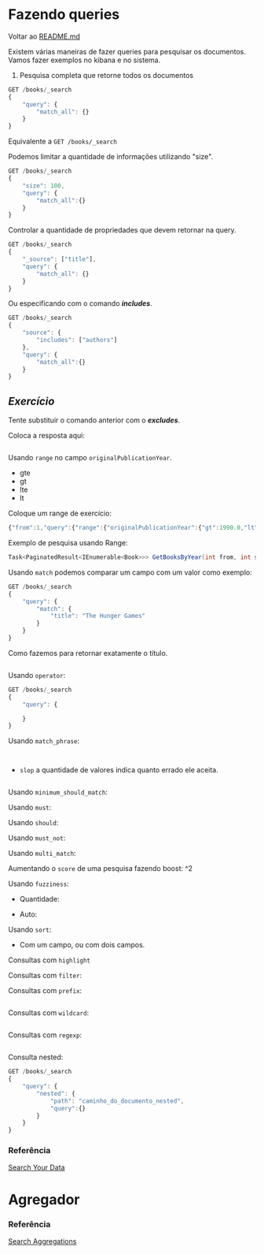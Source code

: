 # Fazendo queries

Voltar ao [README.md](./README.md)

Existem várias maneiras de fazer queries para pesquisar os documentos. Vamos fazer exemplos no kibana e no sistema.

1. Pesquisa completa que retorne todos os documentos

```js
GET /books/_search
{
    "query": {
        "match_all": {}
    }
}
```

Equivalente a `GET /books/_search`

Podemos limitar a quantidade de informações utilizando "size".

```js
GET /books/_search
{
    "size": 100,
    "query": {
        "match_all":{}
    }
}
```

Controlar a quantidade de propriedades que devem retornar na query.

```js
GET /books/_search
{
    "_source": ["title"],
    "query": {
        "match_all": {}
    }
}
```

Ou especificando com o comando **_includes_**.

```js
GET /books/_search
{
    "source": {
        "includes": ["authors"]
    },
    "query": {
        "match_all":{}
    }
}
```

## **_Exercício_**

Tente substituir o comando anterior com o **_excludes_**.

Coloca a resposta aqui:

```js

```

Usando `range` no campo `originalPublicationYear`.

- gte
- gt
- lte
- lt

Coloque um range de exercício:

```js
{"from":1,"query":{"range":{"originalPublicationYear":{"gt":1990.0,"lt":2000.0}}},"size":10}
```



Exemplo de pesquisa usando Range:

```csharp
Task<PaginatedResult<IEnumerable<Book>>> GetBooksByYear(int from, int size, int initialYear, int finalYear)
```

Usando `match` podemos comparar um campo com um valor como exemplo:

```js
GET /books/_search
{
    "query": {
        "match": {
            "title": "The Hunger Games"
        }
    }
}
```

Como fazemos para retornar exatamente o título.

```js

```

Usando `operator`:

```js
GET /books/_search
{
    "query": {

    }
}
```

Usando `match_phrase`:

```js

```

```csharp

```

- `slop` a quantidade de valores indica quanto errado ele aceita.

```js

```

Usando `minimum_should_match`:

Usando `must`:

Usando `should`:

Usando `must_not`:

Usando `multi_match`:

Aumentando o `score` de uma pesquisa fazendo boost: ^2

Usando `fuzziness`:

- Quantidade:

- Auto:

Usando `sort`:

- Com um campo, ou com dois campos.

Consultas com `highlight`

Consultas com `filter`:

Consultas com `prefix`:

```js

```

Consultas com `wildcard`:

```js

```

Consultas com `regexp`:

```js

```

Consulta nested:

```js
GET /books/_search
{
    "query": {
        "nested": {
            "path": "caminho_do_documento_nested",
            "query":{}
        }
    }
}
```

### Referência

[Search Your Data](https://www.elastic.co/guide/en/elasticsearch/reference/current/search-your-data.html)

# Agregador

### Referência

[Search Aggregations](https://www.elastic.co/guide/en/elasticsearch/reference/current/search-aggregations.html)

